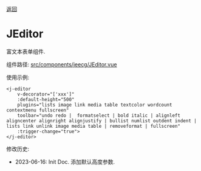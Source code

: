 [返回](../)

# JEditor

富文本表单组件.

组件路径: [src/components/jeecg/JEditor.vue](https://github.com/yoko-murasame/ant-design-vue-jeecg/blob/yoko/src/components/jeecg/JEditor.vue)

使用示例:
```vue
<j-editor
    v-decorator="['xxx']"
    :default-height="500"
    plugins="lists image link media table textcolor wordcount contextmenu fullscreen"
    toolbar="undo redo |  formatselect | bold italic | alignleft aligncenter alignright alignjustify | bullist numlist outdent indent | lists link unlink image media table | removeformat | fullscreen"
    :trigger-change="true">
</j-editor>
```

修改历史:
* 2023-06-16: Init Doc. 添加默认高度参数.
